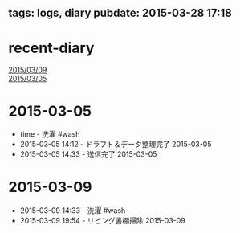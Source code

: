 tags: logs, diary
pubdate: 2015-03-28 17:18
---
# recent-diary

[2015/03/09](#2015-03-09)<br>
[2015/03/05](#2015-03-05)<br>

# 2015-03-05<a name="2015-03-05"></a>	

* time	- 洗濯 #wash
* 2015-03-05 14:12	- ドラフト＆データ整理完了 2015-03-05
* 2015-03-05 14:33	- 送信完了 2015-03-05

# 2015-03-09<a name="2015-03-09"></a>	

* 2015-03-09 14:33	- 洗濯 #wash
* 2015-03-09 19:54	- リビング書棚掃除 2015-03-09

